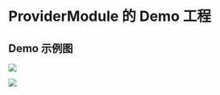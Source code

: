 # ProviderModule 的 Demo 工程

## Demo 示例图


![](https://gitee.com/luluzhang/ImageCDN/raw/master/blog/20201029171032.png)


![](https://gitee.com/luluzhang/ImageCDN/raw/master/blog/20201029171054.png)